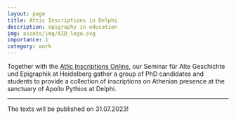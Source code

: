 ```yaml
---
layout: page
title: Attic Inscriptions in Delphi
description: epigraphy in education
img: assets/img/AID_logo.svg
importance: 1
category: work
---
```


Together with the [Attic Inscriptions Online](https://www.atticinscriptions.com), our Seminar für Alte Geschichte und Epigraphik at Heidelberg gather a group of PhD candidates and students to provide a collection of inscriptions on Athenian presence at the sanctuary of Apollo Pythios at Delphi.

---
The texts will be published on 31.07.2023!
